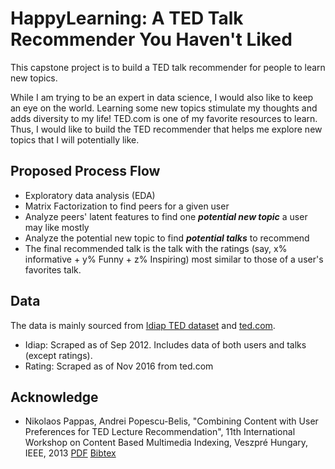 # HappyLearning: A TED Talk Recommender You Haven't Liked

This capstone project is to build a TED talk recommender for people to learn
new topics.

While I am trying to be an expert in data science, I would also like to keep an
eye on the world. Learning some new topics stimulate my thoughts and adds
diversity to my life! TED.com is one of my favorite resources to learn. Thus, I
would like to build the TED recommender that helps me explore new topics that I
will potentially like.

## Proposed Process Flow
- Exploratory data analysis (EDA)
- Matrix Factorization to find peers for a given user
- Analyze peers' latent features to find one ***potential new topic*** a user may like mostly
- Analyze the potential new topic to find ***potential talks*** to recommend
- The final recommended talk is the talk with the ratings (say, x% informative + 
  y% Funny + z% Inspiring) most similar to those of a user's favorites talk. 


## Data
The data is mainly sourced from [Idiap TED dataset](https://www.idiap.ch/dataset/ted) 
and [ted.com](https://ted.com). 
- Idiap: Scraped as of Sep 2012. Includes data of both users and talks (except ratings).
- Rating: Scraped as of Nov 2016 from ted.com

## Acknowledge
- Nikolaos Pappas, Andrei Popescu-Belis, "Combining Content with User
  Preferences for TED Lecture Recommendation", 11th International Workshop on
  Content Based Multimedia Indexing, Veszpré Hungary, IEEE, 2013 
  [PDF](http://publications.idiap.ch/downloads/papers/2013/Pappas_CBMI_2013.pdf)
  [Bibtex](http://publications.idiap.ch/index.php/export/publication/2564/bibtex)
